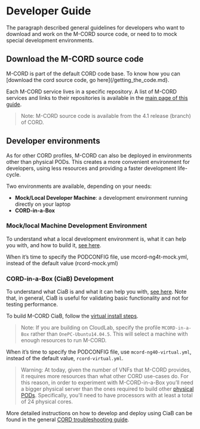 # Developer Guide

The paragraph described general guidelines for developers who want to download
and work on the M-CORD source code, or need to to mock special development
environments.

## Download the M-CORD source code

M-CORD is part of the default CORD code base. To know how you can [download the
cord source code, go here](/getting_the_code.md}.

Each M-CORD service lives in a specific repository. A list of M-CORD services
and links to their repositories is available in the [main page of this
guide](/profiles/mcord/).

> Note: M-CORD source code is available from the 4.1 release (branch) of CORD.

## Developer environments

As for other CORD profiles, M-CORD can also be deployed in environments other
than physical PODs. This creates a more convenient environment for developers,
using less resources and providing a faster development life-cycle.

Two environments are available, depending on your needs:

* **Mock/Local Developer Machine**: a development environment running directly
  on your laptop
* **CORD-in-a-Box**

### Mock/local Machine Development Environment

To understand what a local development environment is, what it can help you
with, and how to build it, [see here](/xos/dev/workflow_mock_single.md).

When it’s time to specify the PODCONFIG file, use mcord-ng4t-mock.yml, instead
of the default value (rcord-mock.yml)

### CORD-in-a-Box (CiaB) Development

To understand what CiaB is and what it can help you with, [see
here](/xos/dev/workflow_pod.html).  Note that, in general, CiaB is useful for
validating basic functionality and not for testing performance.

To build M-CORD CiaB, follow the [virtual install steps](/install_virtual.md).

> Note: If you are building on CloudLab, specify the profile `MCORD-in-a-Box`
> rather than `OnePC-Ubuntu14.04.5`.  This will select a machine with enough
> resources to run M-CORD.

When it’s time to specify the PODCONFIG file, use `mcord-ng40-virtual.yml`,
instead of the default value, `rcord-virtual.yml`.

> Warning: At today, given the number of VNFs that M-CORD provides, it requires
> more resources than what other CORD use-cases do. For this reason, in order
> to experiment with M-CORD-in-a-Box you’ll need a bigger physical server than
> the ones required to build other [physical
> PODs](/install_physical.md#bill-of-materials-bom--hardware-requirements).
> Specifically, you'll need to have processors with at least a total of 24
> physical cores.

More detailed instructions on how to develop and deploy using CiaB can be found
in the general [CORD troubleshooting guide](/troubleshooting.md).

